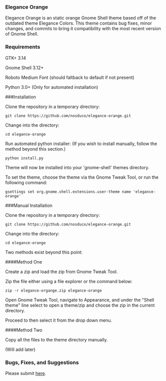 ### Elegance Orange

Elegance Orange is an static orange Gnome Shell theme based off of the outdated theme Elegance Colors. This theme contains bug fixes, minor changes, and commits to bring it compatibility with the most recent version of Gnome Shell. 

### Requirements

GTK+ 3.14

Gnome Shell 3.12+

Roboto Medium Font (should faltback to default if not present)

Python 3.0+ (Only for automated installation)

###Installation

Clone the repository in a temporary directory:
```
git clone https://github.com/nosduco/elegance-orange.git
```
Change into the directory:
```
cd elegance-orange
```
Run automated python installer:
(If you wish to install manually, follow the method beyond this section.)
```
python install.py    
```
Theme will now be installed into your 'gnome-shell' themes directory.

To set the theme, choose the theme via the Gnome Tweak Tool, or run the following command:
```
gsettings set org.gnome.shell.extensions.user-theme name 'elegance-orange'
```

###Manual Installation


Clone the repository in a temporary directory:
```
git clone https://github.com/nosduco/elegance-orange.git
```
Change into the directory:
```
cd elegance-orange
```
Two methods exist beyond this point:

####Method One

Create a zip and load the zip from Gnome Tweak Tool.

Zip the file either using a file explorer or the command below:
```
zip -r elegance-organge.zip elegance-orange

```

Open Gnome Tweak Tool, navigate to Appearance, and under the "Shell theme" line select to open a theme/zip and choose the zip in the current directory.

Proceed to then select it from the drop down menu.

####Method Two

Copy all the files to the theme directory manually.

(Will add later)

### Bugs, Fixes, and Suggestions

Please submit [here](https://github.com/nosduco/elegance-orange/issues).
